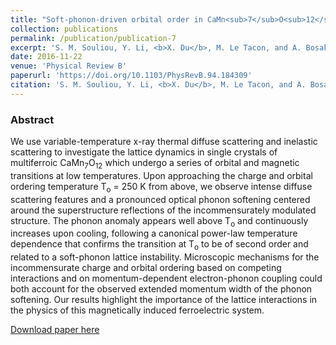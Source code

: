 ```yaml
---
title: "Soft-phonon-driven orbital order in CaMn<sub>7</sub>O<sub>12</sub>"
collection: publications
permalink: /publication/publication-7
excerpt: 'S. M. Souliou, Y. Li, <b>X. Du</b>, M. Le Tacon, and A. Bosak'
date: 2016-11-22
venue: 'Physical Review B'
paperurl: 'https://doi.org/10.1103/PhysRevB.94.184309'
citation: 'S. M. Souliou, Y. Li, <b>X. Du</b>, M. Le Tacon, and A. Bosak, "Soft-phonon-driven orbital order in CaMn<sub>7</sub>O<sub>12</sub>", <b><i>Phys. Rev. B</i> 94</b>, 184309 (2016)'
---
```

### Abstract

We use variable-temperature x-ray thermal diffuse scattering and inelastic scattering to investigate the lattice dynamics in single crystals of multiferroic CaMn<sub>7</sub>O<sub>12</sub> which undergo a series of orbital and magnetic transitions at low temperatures. Upon approaching the charge and orbital ordering temperature T<sub>o</sub> = 250 K from above, we observe intense diffuse scattering features and a pronounced optical phonon softening centered around the superstructure reflections of the incommensurately modulated structure. The phonon anomaly appears well above T<sub>o</sub> and continuously increases upon cooling, following a canonical power-law temperature dependence that confirms the transition at T<sub>o</sub> to be of second order and related to a soft-phonon lattice instability. Microscopic mechanisms for the incommensurate charge and orbital ordering based on competing interactions and on momentum-dependent electron-phonon coupling could both account for the observed extended momentum width of the phonon softening. Our results highlight the importance of the lattice interactions in the physics of this magnetically induced ferroelectric system.

[Download paper here](https://journals.aps.org/prb/abstract/10.1103/PhysRevB.94.184309)